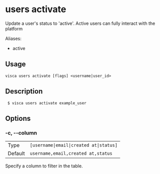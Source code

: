 # users activate

Update a user's status to 'active'. Active users can fully interact with the platform

Aliases:

- active

## Usage

```console
visca users activate [flags] <username|user_id>
```

## Description

```console
 $ visca users activate example_user
```

## Options

### -c, --column

|         |                                                    |
| ------- | -------------------------------------------------- |
| Type    | <code>[username\|email\|created at\|status]</code> |
| Default | <code>username,email,created at,status</code>      |

Specify a column to filter in the table.

